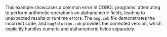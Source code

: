 This example showcases a common error in COBOL programs: attempting to perform arithmetic operations on alphanumeric fields, leading to unexpected results or runtime errors. The `bug.cob` file demonstrates the incorrect code, and `bugSolution.cob` provides the corrected version, which explicitly handles numeric and alphanumeric fields separately.